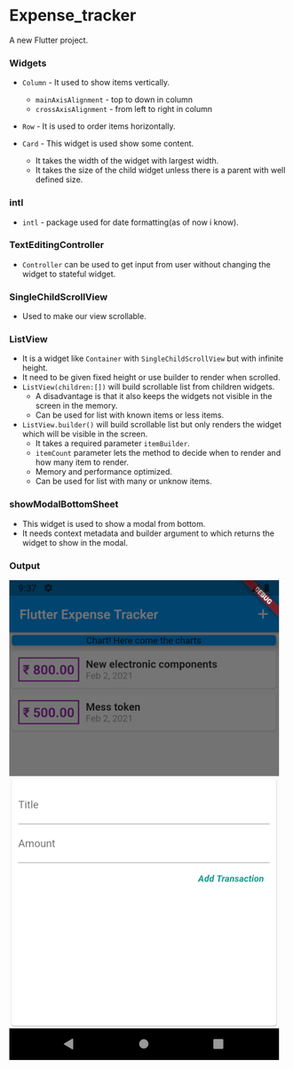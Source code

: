 # Expense_tracker

A new Flutter project.

### Widgets
- `Column` - It used to show items vertically.
    -   `mainAxisAlignment` - top to down in column
    - `crossAxisAlignment` - from left to right in column
    
- `Row` - It is used to order items horizontally.
- `Card` - This widget is used show some content.
    - It takes the width of the widget with largest width.
    - It takes the size of the child widget unless there is a parent with well defined size.

### intl
- `intl` - package used for date formatting(as of now i know).

### TextEditingController
- `Controller` can be used to get input from user without changing the widget to stateful widget.

### SingleChildScrollView
- Used to make our view scrollable.

### ListView
- It is a widget like `Container` with `SingleChildScrollView` but with infinite height.
- It need to be given fixed height or use builder to render when scrolled.
- `ListView(children:[])` will build scrollable list from children widgets.
    - A disadvantage is that it also keeps the widgets not visible in the screen in the memory.
    - Can be used for list with known items or less items.
- `ListView.builder()` will build scrollable list but only renders the widget which will be visible in the screen.
    - It takes a required parameter `itemBuilder`.
    - `itemCount` parameter lets the method to decide when to render and how many item to render.
    - Memory and performance optimized.
    - Can be used for list with many or unknow items.

### showModalBottomSheet
- This widget is used to show a modal from bottom.
- It needs context metadata and builder argument to which returns the widget to show in the modal.

### Output
![Output image](output.png)
